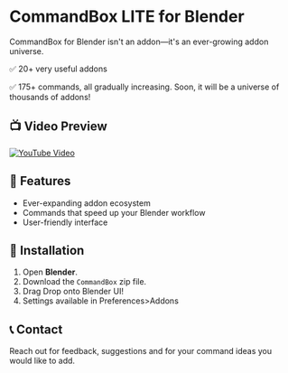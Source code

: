 # CommandBox LITE for Blender

CommandBox for Blender isn't an addon—it's an ever-growing addon universe.

✅ 20+ very useful addons

✅ 175+ commands, all gradually increasing. Soon, it will be a universe of thousands of addons! 


## 📺 Video Preview
[![YouTube Video](https://img.youtube.com/vi/j2pU3Xq8GsU/0.jpg)](https://www.youtube.com/watch?v=j2pU3Xq8GsU)

## 📌 Features
- Ever-expanding addon ecosystem
- Commands that speed up your Blender workflow
- User-friendly interface

## 🚀 Installation
1. Open **Blender**.
2. Download the `CommandBox` zip file.
3. Drag Drop onto Blender UI!
4. Settings available in Preferences>Addons

## 📞 Contact
Reach out for feedback, suggestions and for your command ideas you would like to add.

